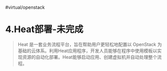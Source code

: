 #virtual/openstack

# 4.Heat部署-未完成

> Heat 是一套业务流程平台，旨在帮助用户更轻松地配置以 OpenStack 为基础的云体系。利用Heat应用程序，开发人员能够在程序中使用模板以实现资源的自动化部署。Heat能够启动应用、创建虚拟机并自动处理整个流程。
